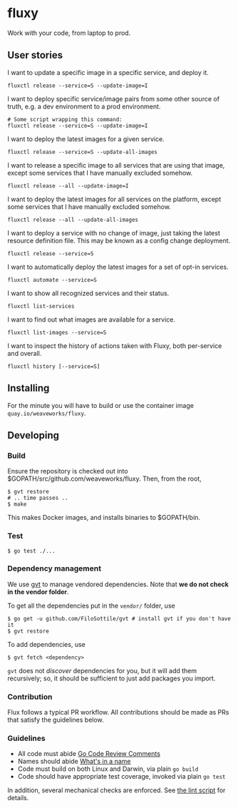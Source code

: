 # fluxy

Work with your code, from laptop to prod.

## User stories

I want to update a specific image in a specific service, and deploy it.

```
fluxctl release --service=S --update-image=I
```

I want to deploy specific service/image pairs from some other source of truth, e.g. a dev environment to a prod environment.

```
# Some script wrapping this command:
fluxctl release --service=S --update-image=I
```

I want to deploy the latest images for a given service.

```
fluxctl release --service=S --update-all-images
```

I want to release a specific image to all services that are using that image, except some services that I have manually excluded somehow.

```
fluxctl release --all --update-image=I
```

I want to deploy the latest images for all services on the platform, except some services that I have manually excluded somehow.

```
fluxctl release --all --update-all-images
```

I want to deploy a service with no change of image, just taking the latest resource definition file.
This may be known as a config change deployment.

```
fluxctl release --service=S
```

I want to automatically deploy the latest images for a set of opt-in services.

```
fluxctl automate --service=S
```

I want to show all recognized services and their status.

```
fluxctl list-services
```

I want to find out what images are available for a service.

```
fluxctl list-images --service=S
```

I want to inspect the history of actions taken with Fluxy, both per-service and overall.

```
fluxctl history [--service=S]
```

## Installing

For the minute you will have to build or use the container image
`quay.io/weaveworks/fluxy`.

## Developing

### Build

Ensure the repository is checked out into $GOPATH/src/github.com/weaveworks/fluxy.
Then, from the root,

```
$ gvt restore
# .. time passes ..
$ make
```

This makes Docker images, and installs binaries to $GOPATH/bin.

### Test

```
$ go test ./...
```

### Dependency management

We use [gvt](https://github.com/FiloSottile/gvt) to manage vendored dependencies.
Note that **we do not check in the vendor folder**.

To get all the dependencies put in the `vendor/` folder, use

```
$ go get -u github.com/FiloSottile/gvt # install gvt if you don't have it
$ gvt restore
```

To add dependencies, use

```
$ gvt fetch <dependency>
```

`gvt` does not *discover* dependencies for you, but it will add them
recursively; so, it should be sufficient to just add packages you
import.

### Contribution

Flux follows a typical PR workflow.
All contributions should be made as PRs that satisfy the guidelines below.

### Guidelines

- All code must abide [Go Code Review Comments](https://github.com/golang/go/wiki/CodeReviewComments)
- Names should abide [What's in a name](https://talks.golang.org/2014/names.slide#1)
- Code must build on both Linux and Darwin, via plain `go build`
- Code should have appropriate test coverage, invoked via plain `go test`

In addition, several mechanical checks are enforced.
See [the lint script](/lint) for details.
